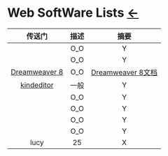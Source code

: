 # Web SoftWare Lists  [←](index.md)

| 传送门 | 描述 | 摘要 |
|:---:|:---:|:---:|
| []() | O_O | Y |
| []() | O_O | Y |
| [Dreamweaver 8](#) | O_O | [Dreamweaver 8文档](http://www.jc88.net/Article/wyzz/1032.html) |
| [kindeditor](http://kindeditor.net/about.php) | 一般 | Y |
| []() | O_O | Y |
| []() | O_O | Y |
| []() | O_O | Y |
| []() | O_O | Y |
| lucy | 25 | X |
